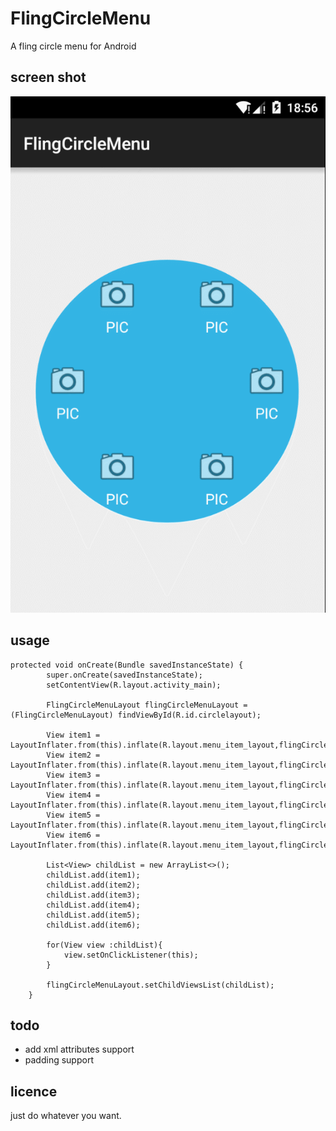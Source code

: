 # FlingCircleMenu
A fling circle menu for Android

## screen shot

![screen](screenshot.gif)

## usage

    protected void onCreate(Bundle savedInstanceState) {
            super.onCreate(savedInstanceState);
            setContentView(R.layout.activity_main);
    
            FlingCircleMenuLayout flingCircleMenuLayout = (FlingCircleMenuLayout) findViewById(R.id.circlelayout);
    
            View item1 = LayoutInflater.from(this).inflate(R.layout.menu_item_layout,flingCircleMenuLayout,false);
            View item2 = LayoutInflater.from(this).inflate(R.layout.menu_item_layout,flingCircleMenuLayout,false);
            View item3 = LayoutInflater.from(this).inflate(R.layout.menu_item_layout,flingCircleMenuLayout,false);
            View item4 = LayoutInflater.from(this).inflate(R.layout.menu_item_layout,flingCircleMenuLayout,false);
            View item5 = LayoutInflater.from(this).inflate(R.layout.menu_item_layout,flingCircleMenuLayout,false);
            View item6 = LayoutInflater.from(this).inflate(R.layout.menu_item_layout,flingCircleMenuLayout,false);
    
            List<View> childList = new ArrayList<>();
            childList.add(item1);
            childList.add(item2);
            childList.add(item3);
            childList.add(item4);
            childList.add(item5);
            childList.add(item6);
    
            for(View view :childList){
                view.setOnClickListener(this);
            }
    
            flingCircleMenuLayout.setChildViewsList(childList);
        }

## todo

* add xml attributes support   
* padding support

## licence 

just do whatever you want.
